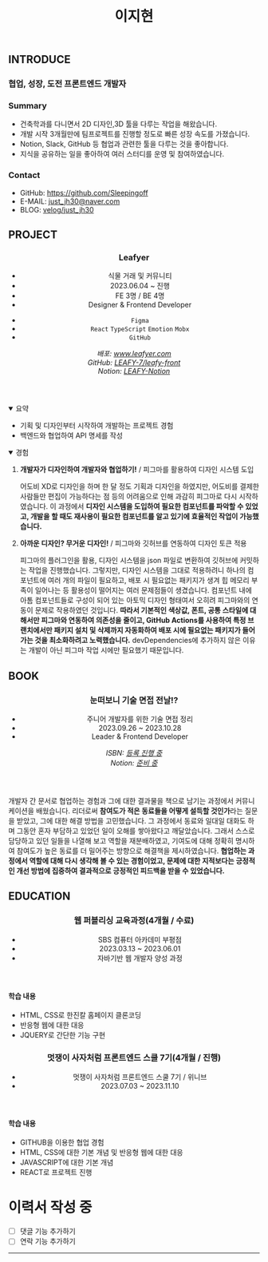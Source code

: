 <html lang="ko">
  <head>
    <meta charset="UTF-8" />
    <meta http-equiv="X-UA-Compatible" content="IE=edge" />
    <meta name="viewport" content="width=device-width, initial-scale=1.0" />
    <link
      href="https://cdn.jsdelivr.net/gh/sunn-us/SUIT/fonts/static/woff2/SUIT.css"
      rel="stylesheet"
    />
    <link rel="stylesheet" href="css/reset.resume.css" />
    <link rel="stylesheet" href="css/common.resume.css" />
    <link rel="stylesheet" href="css/media.resume.css" />
    <link rel="stylesheet" href="css/main.resume.css" />
  </head>
  <body>
    <header>
      <div class="wrap">
        <h1>이지현</h1>
      </div>
    </header>
    <main>
      <section id="intro">
        <div class="wrap">
          <h2>INTRODUCE</h2>
          <div class="flex">
            <div class="profile"></div>
            <div>
              <h3 class="strong">
                <strong>협업, 성장, 도전</strong> 프론트엔드 개발자
              </h3>
              <h3>Summary</h3>
              <ul class="border-marker">
                <li>
                  건축학과를 다니면서 2D 디자인,3D 툴을 다루는 작업을
                  해왔습니다.
                </li>
                <li>
                  개발 시작 3개월만에 팀프로젝트를 진행할 정도로 빠른 성장
                  속도를 가졌습니다.
                </li>
                <li>
                  Notion, Slack, GitHub 등 협업과 관련한 툴을 다루는 것을
                  좋아합니다.
                </li>
                <li>
                  지식을 공유하는 일을 좋아하여 여러 스터디를 운영 및
                  참여하였습니다.
                </li>
              </ul>
              <h3>Contact</h3>
              <ul class="border-marker">
                <li>
                  <span>GitHub:</span>
                  <a href="https://github.com/Sleepingoff" target="_blank"
                    >https://github.com/Sleepingoff</a
                  >
                </li>
                <li>
                  <span>E-MAIL:</span>
                  <a href="#" target="_blank">just_jh30@naver.com</a>
                </li>
                <li>
                  <span>BLOG:</span>
                  <a href="https://velog.io/@just_jh30" target="_blank"
                    >velog/just_jh30</a
                  >
                </li>
              </ul>
            </div>
          </div>
        </div>
      </section>
      <section id="project">
        <div class="wrap">
          <h2>PROJECT</h2>
          <article class="flex">
            <header>
              <h3>Leafyer</h3>
              <summary>
                <ul class="border-marker">
                  <li title="주제">식물 거래 및 커뮤니티</li>
                  <li title="기간">2023.06.04 ~ 진행</li>
                  <li title="팀 구성">FE 3명 / BE 4명</li>
                  <li title="역할">Designer & Frontend Developer</li>
                </ul>
                <ul class="project-skills">
                  <li title="디자인">
                    <code>Figma</code>
                  </li>
                  <li title="프론트엔드">
                    <code>React</code>
                    <code>TypeScript</code>
                    <code>Emotion</code>
                    <code>Mobx</code>
                  </li>
                  <li title="관리 및 배포">
                    <code>GitHub</code>
                  </li>
                </ul>
                <address>
                  배포:
                  <a href="http://www.leafyer.com" target="_blank"
                    >www.leafyer.com</a
                  >
                  <br />
                  GitHub:
                  <a
                    href="https://github.com/LEAFY-7/leafy-front"
                    target="_blank"
                  >
                    LEAFY-7/leafy-front</a
                  >
                  <br />
                  Notion:
                  <a
                    href="https://bitter-ambulance-f76.notion.site/c1f5a8a540854b0abf28a4de21fe4222?v=7f720865fa5548f3b68bb1490056373f&pvs=4"
                    target="_blank"
                  >
                    LEAFY-Notion</a
                  >
                </address>
              </summary>
            </header>
            <main>
              <details open>
                <summary>요약</summary>
                <ul class="border-marker">
                  <li>기획 및 디자인부터 시작하여 개발하는 프로젝트 경험</li>
                  <li>백엔드와 협업하여 API 명세를 작성</li>
                </ul>
              </details>
              <details open>
                <summary>경험</summary>
                <ol>
                  <li>
                    <strong>개발자가 디자인하여 개발자와 협업하기!</strong> /
                    피그마를 활용하여 디자인 시스템 도입
                    <p>
                      어도비 XD로 디자인을 하며 한 달 정도 기획과 디자인을
                      하였지만, 어도비를 결제한 사람들만 편집이 가능하다는 점
                      등의 어려움으로 인해 과감히 피그마로 다시 시작하였습니다.
                      이 과정에서
                      <strong
                        >디자인 시스템을 도입하여 필요한 컴포넌트를 파악할 수
                        있었고, 개발을 할 때도 재사용이 필요한 컴포넌트를 알고
                        있기에 효율적인 작업이 가능했습니다.
                      </strong>
                    </p>
                  </li>
                  <li>
                    <strong>아까운 디자인? 무거운 디자인!</strong> / 피그마와
                    깃허브를 연동하여 디자인 토큰 적용
                    <p>
                      피그마의 플러그인을 활용, 디자인 시스템을 json 파일로
                      변환하여 깃허브에 커밋하는 작업을 진행했습니다. 그렇지만,
                      디자인 시스템을 그대로 적용하려니 하나의 컴포넌트에 여러
                      개의 파일이 필요하고, 배포 시 필요없는 패키지가 생겨 힙
                      메모리 부족이 일어나는 등 활용성이 떨어지는 여러
                      문제점들이 생겼습니다. 컴포넌트 내에 아톰 컴포넌트들로
                      구성이 되어 있는 아토믹 디자인 형태여서 오히려 피그마와의
                      연동이 문제로 작용하였던 것입니다.
                      <strong
                        >따라서 기본적인 색상값, 폰트, 공통 스타일에 대해서만
                        피그마와 연동하여 의존성을 줄이고, GitHub Actions를
                        사용하여 특정 브랜치에서만 패키지 설치 및 삭제까지
                        자동화하여 배포 시에 필요없는 패키지가 들어가는 것을
                        최소화하려고 노력했습니다.</strong
                      >
                      devDependencies에 추가하지 않은 이유는 개발이 아닌 피그마
                      작업 시에만 필요했기 때문입니다.
                    </p>
                  </li>
                </ol>
              </details>
            </main>
          </article>
        </div>
      </section>
      <section id="book">
        <div class="wrap">
          <h2>BOOK</h2>
          <article class="flex">
            <header>
              <h3>눈떠보니 기술 면접 전날!?</h3>
              <ul class="border-marker">
                <li title="주제">주니어 개발자를 위한 기술 면접 정리</li>
                <li title="기간">2023.09.26 ~ 2023.10.28</li>
                <li title="역할">Leader & Frontend Developer</li>
              </ul>
              <address>
                ISBN: <a href="#" target="_blank">등록 진행 중</a>
                <br />
                Notion:
                <a href="#" target="_blank">준비 중</a>
              </address>
            </header>
            <main>
              <p>
                개발자 간 문서로 협업하는 경험과 그에 대한 결과물을 책으로
                남기는 과정에서 커뮤니케이션을 배웠습니다. 리더로써
                <strong>참여도가 적은 동료들을 어떻게 설득할 것인가</strong>라는
                질문을 받았고, 그에 대한 해결 방법을 고민했습니다. 그 과정에서
                동료와 일대일 대화도 하며 그동안 혼자 부담하고 있었던 일이
                오해를 쌓아왔다고 깨달았습니다. 그래서 스스로 담당하고 있던
                일들을 나열해 보고 역할을 재분배하였고, 기여도에 대해 정확히
                명시하여 참여도가 높은 동료를 더 밀어주는 방향으로 해결책을
                제시하였습니다.
                <strong
                  >협업하는 과정에서 역할에 대해 다시 생각해 볼 수 있는
                  경험이었고, 문제에 대한 지적보다는 긍정적인 개선 방법에
                  집중하여 결과적으로 긍정적인 피드백을 받을 수
                  있었습니다.</strong
                >
              </p>
            </main>
          </article>
        </div>
        <section id="edu">
          <div class="wrap">
            <h2>EDUCATION</h2>
            <article class="flex">
              <header>
                <h3>웹 퍼블리싱 교육과정(4개월 / 수료)</h3>
                <ul class="border-marker">
                  <li title="기관">SBS 컴퓨터 아카데미 부평점</li>
                  <li title="기간">2023.03.13 ~ 2023.06.01</li>
                  <li title="과정">자바기반 웹 개발자 양성 과정</li>
                </ul>
              </header>
              <main>
                <h4>학습 내용</h4>
                <ul>
                  <li>HTML, CSS로 한진칼 홈페이지 클론코딩</li>
                  <li>반응형 웹에 대한 대응</li>
                  <li>JQUERY로 간단한 기능 구현</li>
                </ul>
              </main>
            </article>
            <article class="flex">
              <header>
                <h3>멋쟁이 사자처럼 프론트엔드 스쿨 7기(4개월 / 진행)</h3>
                <ul class="border-marker">
                  <li title="기관">
                    멋쟁이 사자처럼 프론트엔드 스쿨 7기 / 위니브
                  </li>
                  <li title="기간">2023.07.03 ~ 2023.11.10</li>
                </ul>
              </header>
              <main>
                <h4>학습 내용</h4>
                <ul>
                  <li>GITHUB을 이용한 협업 경험</li>
                  <li>HTML, CSS에 대한 기본 개념 및 반응형 웹에 대한 대응</li>
                  <li>JAVASCRIPT에 대한 기본 개념</li>
                  <li>REACT로 프로젝트 진행</li>
                </ul>
              </main>
            </article>
          </div>
        </section>
      </section>
    </main>

  </body>
</html>

# 이력서 작성 중

- [ ] 댓글 기능 추가하기
- [ ] 연락 기능 추가하기

---
